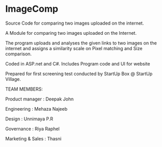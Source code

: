 # ImageComp
Source Code for comparing two images uploaded on the internet.

A Module for comparing two images uploaded on the Internet.

The program uploads and analyses the given links to two images on the internet and assigns a similarity scale on Pixel matching and Size comparison.

Coded in ASP.net and C#. Includes Program code and UI for website

Prepared for first screening test conducted by StartUp Box @ StartUp Village.

TEAM MEMBERS:

Product manager : Deepak John

Engineering : Mehaza Najeeb

Design : Unnimaya P.R

Governance : Riya Raphel

Marketing & Sales : Thasni
